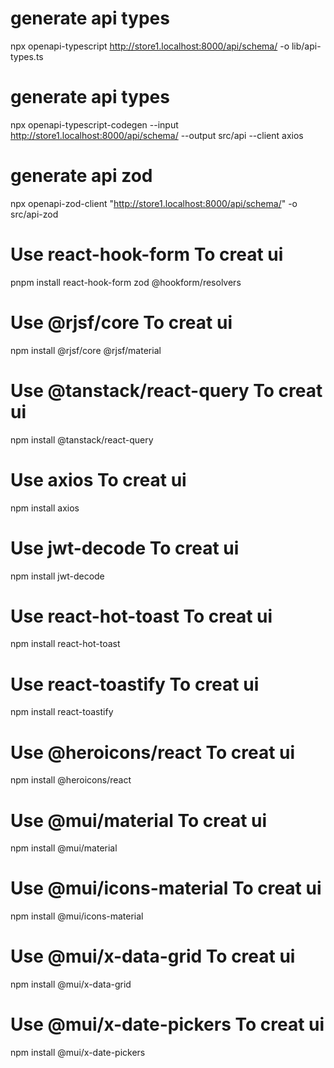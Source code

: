 # generate api types
npx openapi-typescript http://store1.localhost:8000/api/schema/ -o lib/api-types.ts

# generate api types
npx openapi-typescript-codegen --input http://store1.localhost:8000/api/schema/ --output src/api --client axios

# generate api zod

npx openapi-zod-client "http://store1.localhost:8000/api/schema/" -o src/api-zod


# Use react-hook-form To creat ui
pnpm install react-hook-form zod @hookform/resolvers

# Use @rjsf/core To creat ui
npm install @rjsf/core @rjsf/material

# Use @tanstack/react-query To creat ui
npm install @tanstack/react-query

# Use axios To creat ui
npm install axios

# Use jwt-decode To creat ui
npm install jwt-decode

# Use react-hot-toast To creat ui
npm install react-hot-toast

# Use react-toastify To creat ui
npm install react-toastify

# Use @heroicons/react To creat ui
npm install @heroicons/react

# Use @mui/material To creat ui
npm install @mui/material

# Use @mui/icons-material To creat ui
npm install @mui/icons-material

# Use @mui/x-data-grid To creat ui
npm install @mui/x-data-grid

# Use @mui/x-date-pickers To creat ui
npm install @mui/x-date-pickers

